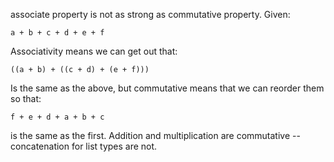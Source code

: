 associate property is not as strong as commutative property. Given:

    a + b + c + d + e + f

Associativity means we can get out that:

    ((a + b) + ((c + d) + (e + f)))

Is the same as the above, but commutative means that we can reorder them so that:

    f + e + d + a + b + c

is the same as the first. Addition and multiplication are commutative --
concatenation for list types are not.

